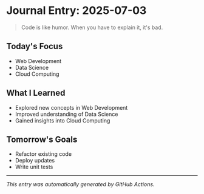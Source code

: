 # Journal Entry: 2025-07-03

> Code is like humor. When you have to explain it, it's bad.

## Today's Focus
- Web Development
- Data Science
- Cloud Computing

## What I Learned
- Explored new concepts in Web Development
- Improved understanding of Data Science
- Gained insights into Cloud Computing

## Tomorrow's Goals
- Refactor existing code
- Deploy updates
- Write unit tests

---
*This entry was automatically generated by GitHub Actions.*